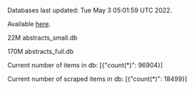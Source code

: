 Databases last updated: Tue May  3 05:01:59 UTC 2022. 

Available [here](https://github.com/cbeauhilton/ash-db/releases).


22M	abstracts_small.db

170M	abstracts_full.db

Current number of items in db:
[{"count(*)": 96904}]

Current number of scraped items in db:
[{"count(*)": 18499}]
